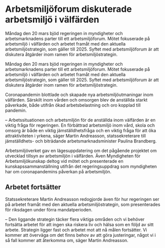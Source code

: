 # Arbetsmiljöforum diskuterade arbetsmiljö i välfärden

Måndag den 20 mars bjöd regeringen in myndigheter och arbetsmarknadens parter till ett arbetsmiljöforum. Mötet fokuserade på arbetsmiljö i välfärden och arbetet framåt med den aktuella arbetsmiljöstrategin, som gäller till 2025. Syftet med arbetsmiljöforum är att diskutera åtgärder inom ramen för arbetsmiljöstrategin.

Måndag den 20 mars bjöd regeringen in myndigheter och arbetsmarknadens parter till ett arbetsmiljöforum. Mötet fokuserade på arbetsmiljö i välfärden och arbetet framåt med den aktuella arbetsmiljöstrategin, som gäller till 2025. Syftet med arbetsmiljöforum är att diskutera åtgärder inom ramen för arbetsmiljöstrategin.

Coronapandemin blottlade och skapade nya arbetsmiljöutmaningar inom välfärden. Särskilt inom vården och omsorgen blev de anställda starkt påverkade, både utifrån ökad arbetsbelastning och oro kopplad till pandemin.

– Arbetssituationen och arbetsmiljön för de anställda inom välfärden är en viktig fråga för regeringen. En förbättrad arbetsmiljö inom vård, skola och omsorg är både en viktig jämställdhetsfråga och en viktig fråga för att öka attraktiviteten i yrkena, säger Martin Andreasson, statssekreterare till jämställdhets- och biträdande arbetsmarknadsminister Paulina Brandberg.

Arbetsmiljöverket gav en lägesuppdatering om det pågående projektet om utvecklad tillsyn av arbetsmiljön i välfärden. Även Myndigheten för Arbetsmiljökunskap deltog vid mötet och presenterade en kunskapssammanställning utifrån det regeringsuppdrag som myndigheten har om coronapandemins påverkan på arbetsmiljön.

## Arbetet fortsätter

Statssekreterare Martin Andreasson redogjorde även för hur regeringen ser på arbetet framåt med den aktuella arbetsmiljöstrategin, som presenterades för riksdagen under förra mandatperioden.

– Den liggande strategin täcker flera viktiga områden och vi behöver fortsätta arbetet för att ingen ska riskera liv och hälsa som en följd av sitt arbete. Strategin ligger fast och arbetet mot att nå målen fortsätter. Vi kommer att överväga om det finns behov av att göra justeringar, något vi i så fall kommer att återkomma om, säger Martin Andreasson.
